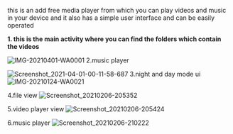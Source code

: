 this is an add free media player from which you can play videos and music in your device and it also has a simple user interface and can be easily operated

**1. this is the main activity where you can find the folders which contain the videos**

![IMG-20210401-WA0001](https://user-images.githubusercontent.com/56879646/113195315-c34c6e00-927f-11eb-9f44-7173e0859947.jpg)
2.music player

![Screenshot_2021-04-01-00-11-58-687](https://user-images.githubusercontent.com/56879646/113195595-145c6200-9280-11eb-8f61-4e62a4fa0765.jpeg)
3.night and day mode ui
![IMG-20210124-WA0021](https://user-images.githubusercontent.com/56879646/105678148-d145e180-5f12-11eb-8eea-bffa7467970e.jpg)

4.file view
![Screenshot_20210206-205352](https://user-images.githubusercontent.com/56879646/107122418-bd5c9100-68bd-11eb-9a42-099163513b99.png)

5.video player view
![Screenshot_20210206-205424](https://user-images.githubusercontent.com/56879646/107122464-eed55c80-68bd-11eb-877e-5d7143b2c9a4.png)

6.music player
![Screenshot_20210206-210222](https://user-images.githubusercontent.com/56879646/107122626-d31e8600-68be-11eb-9e92-ba4f97d2255d.png)
